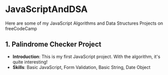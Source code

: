 # JavaScriptAndDSA
Here are some of my JavaScript Algorithms and Data Structures Projects on freeCodeCamp

## 1. Palindrome Checker Project
- **Introduction**: This is my first JavaScript project. With the algorithm, it's quite interesting!
- **Skills**: Basic JavaScript, Form Validation, Basic String, Date Object
